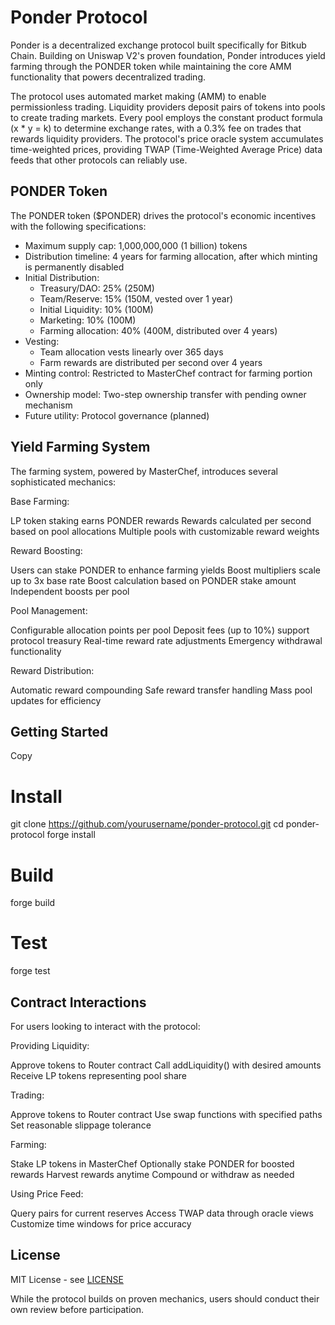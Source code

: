 # Ponder Protocol

Ponder is a decentralized exchange protocol built specifically for Bitkub Chain. Building on Uniswap V2's proven foundation, Ponder introduces yield farming through the PONDER token while maintaining the core AMM functionality that powers decentralized trading.

The protocol uses automated market making (AMM) to enable permissionless trading. Liquidity providers deposit pairs of tokens into pools to create trading markets. Every pool employs the constant product formula (x * y = k) to determine exchange rates, with a 0.3% fee on trades that rewards liquidity providers. The protocol's price oracle system accumulates time-weighted prices, providing TWAP (Time-Weighted Average Price) data feeds that other protocols can reliably use.

## PONDER Token

The PONDER token ($PONDER) drives the protocol's economic incentives with the following specifications:

* Maximum supply cap: 1,000,000,000 (1 billion) tokens
* Distribution timeline: 4 years for farming allocation, after which minting is permanently disabled
* Initial Distribution:
    - Treasury/DAO: 25% (250M)
    - Team/Reserve: 15% (150M, vested over 1 year)
    - Initial Liquidity: 10% (100M)
    - Marketing: 10% (100M)
    - Farming allocation: 40% (400M, distributed over 4 years)
* Vesting:
    - Team allocation vests linearly over 365 days
    - Farm rewards are distributed per second over 4 years
* Minting control: Restricted to MasterChef contract for farming portion only
* Ownership model: Two-step ownership transfer with pending owner mechanism
* Future utility: Protocol governance (planned)


## Yield Farming System

The farming system, powered by MasterChef, introduces several sophisticated mechanics:

Base Farming:
  
LP token staking earns PONDER rewards
Rewards calculated per second based on pool allocations
Multiple pools with customizable reward weights

Reward Boosting:
  
Users can stake PONDER to enhance farming yields
Boost multipliers scale up to 3x base rate
Boost calculation based on PONDER stake amount
Independent boosts per pool

Pool Management:
  
Configurable allocation points per pool
Deposit fees (up to 10%) support protocol treasury
Real-time reward rate adjustments
Emergency withdrawal functionality

Reward Distribution:
  
Automatic reward compounding
Safe reward transfer handling
Mass pool updates for efficiency

## Getting Started


Copy
# Install
git clone https://github.com/yourusername/ponder-protocol.git
cd ponder-protocol
forge install

# Build
forge build

# Test
forge test
## Contract Interactions

For users looking to interact with the protocol:

Providing Liquidity:
 
Approve tokens to Router contract
Call addLiquidity() with desired amounts
Receive LP tokens representing pool share

Trading:
 
Approve tokens to Router contract
Use swap functions with specified paths
Set reasonable slippage tolerance

Farming:
 
Stake LP tokens in MasterChef
Optionally stake PONDER for boosted rewards
Harvest rewards anytime
Compound or withdraw as needed

Using Price Feed:
 
Query pairs for current reserves
Access TWAP data through oracle views
Customize time windows for price accuracy

## License

MIT License - see [LICENSE](LICENSE)

While the protocol builds on proven mechanics, users should conduct their own review before participation.
